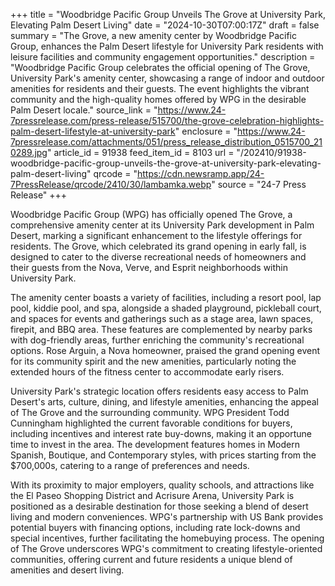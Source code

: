 +++
title = "Woodbridge Pacific Group Unveils The Grove at University Park, Elevating Palm Desert Living"
date = "2024-10-30T07:00:17Z"
draft = false
summary = "The Grove, a new amenity center by Woodbridge Pacific Group, enhances the Palm Desert lifestyle for University Park residents with leisure facilities and community engagement opportunities."
description = "Woodbridge Pacific Group celebrates the official opening of The Grove, University Park's amenity center, showcasing a range of indoor and outdoor amenities for residents and their guests. The event highlights the vibrant community and the high-quality homes offered by WPG in the desirable Palm Desert locale."
source_link = "https://www.24-7pressrelease.com/press-release/515700/the-grove-celebration-highlights-palm-desert-lifestyle-at-university-park"
enclosure = "https://www.24-7pressrelease.com/attachments/051/press_release_distribution_0515700_210289.jpg"
article_id = 91938
feed_item_id = 8103
url = "/202410/91938-woodbridge-pacific-group-unveils-the-grove-at-university-park-elevating-palm-desert-living"
qrcode = "https://cdn.newsramp.app/24-7PressRelease/qrcode/2410/30/lambamka.webp"
source = "24-7 Press Release"
+++

<p>Woodbridge Pacific Group (WPG) has officially opened The Grove, a comprehensive amenity center at its University Park development in Palm Desert, marking a significant enhancement to the lifestyle offerings for residents. The Grove, which celebrated its grand opening in early fall, is designed to cater to the diverse recreational needs of homeowners and their guests from the Nova, Verve, and Esprit neighborhoods within University Park.</p><p>The amenity center boasts a variety of facilities, including a resort pool, lap pool, kiddie pool, and spa, alongside a shaded playground, pickleball court, and spaces for events and gatherings such as a stage area, lawn spaces, firepit, and BBQ area. These features are complemented by nearby parks with dog-friendly areas, further enriching the community's recreational options. Rose Arguin, a Nova homeowner, praised the grand opening event for its community spirit and the new amenities, particularly noting the extended hours of the fitness center to accommodate early risers.</p><p>University Park's strategic location offers residents easy access to Palm Desert's arts, culture, dining, and lifestyle amenities, enhancing the appeal of The Grove and the surrounding community. WPG President Todd Cunningham highlighted the current favorable conditions for buyers, including incentives and interest rate buy-downs, making it an opportune time to invest in the area. The development features homes in Modern Spanish, Boutique, and Contemporary styles, with prices starting from the $700,000s, catering to a range of preferences and needs.</p><p>With its proximity to major employers, quality schools, and attractions like the El Paseo Shopping District and Acrisure Arena, University Park is positioned as a desirable destination for those seeking a blend of desert living and modern conveniences. WPG's partnership with US Bank provides potential buyers with financing options, including rate lock-downs and special incentives, further facilitating the homebuying process. The opening of The Grove underscores WPG's commitment to creating lifestyle-oriented communities, offering current and future residents a unique blend of amenities and desert living.</p>